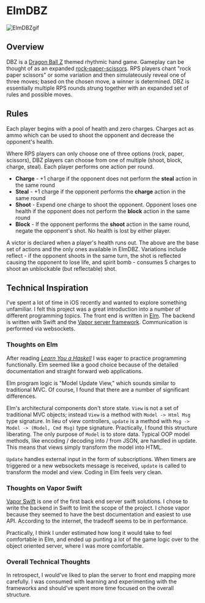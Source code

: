 # ElmDBZ

![ElmDBZgif](http://i.imgur.com/NGYNlYA.gif)

## Overview

DBZ is a [Dragon Ball Z](https://en.wikipedia.org/wiki/Dragon_Ball_Z) themed rhythmic hand game. Gameplay can be thought of as an expanded [rock-paper-scissors](https://en.wikipedia.org/wiki/Rock%E2%80%93paper%E2%80%93scissors). RPS players chant "rock paper scissors" or some variation and then simulateously reveal one of three moves; based on the chosen move, a winner is determined. DBZ is essentially multiple RPS rounds strung together with an expanded set of rules and possible moves.

## Rules

Each player begins with a pool of health and zero charges. Charges act as ammo which can be used to shoot the opponent and decrease the opponent's health. 

Where RPS players can only choose one of three options (rock, paper, scissors), DBZ players can choose from one of multiple (shoot, block, charge, steal). Each player performs one action per round.

- __Charge__ - +1 charge if the opponent does not perform the __steal__ action in the same round
- __Steal__ - +1 charge if the opponent performs the __charge__ action in the same round
- __Shoot__ - Expend one charge to shoot the opponent. Opponent loses one health if the opponent does not perform the __block__ action in the same round
- __Block__ - If the opponent performs the __shoot__ action in the same round, negate the opponent's shot. No health is lost by either player.

A victor is declared when a player's health runs out. The above are the base set of actions and the only ones available in ElmDBZ. Variations include reflect - if the opponent shoots in the same turn, the shot is reflected causing the opponent to lose life, and spirit bomb - consumes 5 charges to shoot an unblockable (but reflectable) shot.

## Technical Inspiration

I've spent a lot of time in iOS recently and wanted to explore something unfamiliar. I felt this project was a great introduction into a number of different programming topics. The front end is written in [Elm](http://elm-lang.org/). The backend is written with Swift and the [Vapor server framework](https://vapor.codes/). Communication is performed via websockets.

### Thoughts on Elm

After reading [_Learn You a Haskell_](http://learnyouahaskell.com/) I was eager to practice programming functionally. Elm seemed like a good choice because of the detailed documentation and straight forward web applications.

Elm program logic is "Model Update View," which sounds similar to traditional MVC. Of course, I found that there are a number of significant differences. 

Elm's architectural components don't store state. `View` is not a set of traditional MVC objects; instead `View` is a method with  `Model -> Html Msg` type signature. In lieu of view controllers, `update` is a method with `Msg -> Model -> (Model, Cmd Msg)` type signature. Practically, I found this structure liberating. The only purpose of `Model` is to store data. Typical OOP model methods, like encoding / decoding into / from JSON, are handled in update. This means that views simply transform the model into HTML.

`Update` handles external input in the form of subscriptions. When timers are triggered or a new websockets message is received, `update` is called to transform the model and view. Coding in Elm feels very clean.


###  Thoughts on Vapor Swift

[Vapor Swift](https://vapor.codes/) is one of the first back end server swift solutions. I chose to write the backend in Swift to limit the scope of the project. I chose vapor because they seemed to have the best documentation and easiest to use API. According to the internet, the tradeoff seems to be in performance.

Practically, I think I under estimated how long it would take to feel comfortable in Elm, and ended up punting a lot of the game logic over to the object oriented server, where I was more comfortable.

### Overall Technical Thoughts

In retrospect, I would've liked to plan the server to front end mapping more carefully. I was consumed with learning and experimenting with the frameworks and should've spent more time focused on the overall structure.
